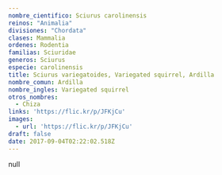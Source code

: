 ```yaml
---
nombre_cientifico: Sciurus carolinensis
reinos: "Animalia"
divisiones: "Chordata"
clases: Mammalia
ordenes: Rodentia
familias: Sciuridae
generos: Sciurus
especie: carolinensis
title: Sciurus variegatoides, Variegated squirrel, Ardilla
nombre_comun: Ardilla
nombre_ingles: Variegated squirrel
otros_nombres:
  - Chiza
links: 'https://flic.kr/p/JFKjCu'
images:
  - url: 'https://flic.kr/p/JFKjCu'
draft: false
date: 2017-09-04T02:22:02.518Z
---
```

null

